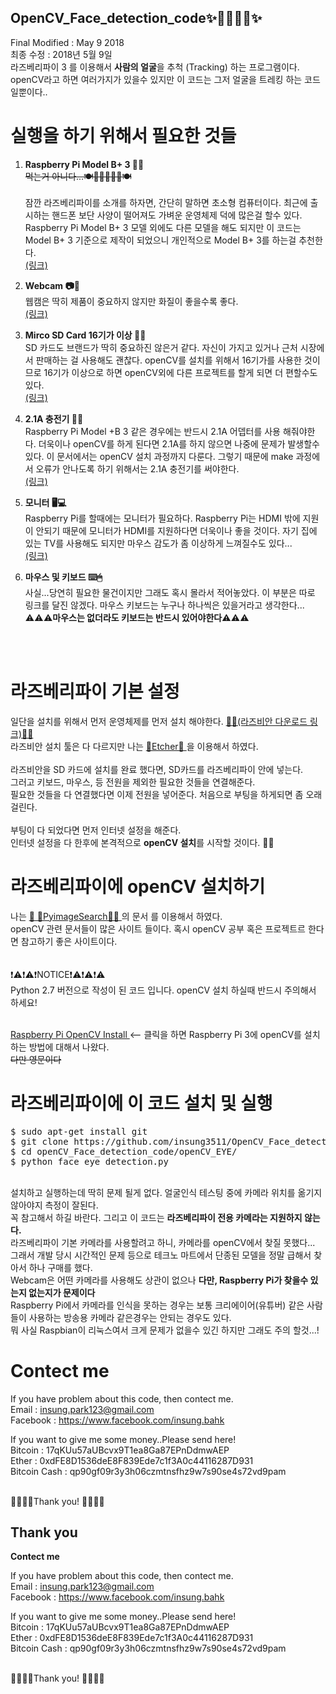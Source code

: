 ## OpenCV_Face_detection_code✨👩‍💻👨‍💻✨
Final Modified : May 9 2018 </br>
최종 수정 : 2018년 5월 9일 </br>
라즈베리파이 3 를 이용해서 <strong>사람의 얼굴</strong>을 추척 (Tracking) 하는 프로그램이다. openCV라고 하면 여러가지가 있을수 있지만 이 코드는 그저 얼굴을 트레킹 하는 코드 일뿐이다..</br>

# 실행을 하기 위해서 필요한 것들
1. <strong>Raspberry Pi Model B+ 3 👾👾</strong> </br>
~~먹는거 아니다...🍽🍏🍎🍐🍊🍋🍽~~</br> </br>
잠깐 라즈베리파이를 소개를 하자면, 간단히 말하면 초소형 컴퓨터이다. 최근에 출시하는 핸드폰 보단 사양이 떨어져도 가벼운 운영체제 덕에 많은걸 할수 있다.
Raspberry Pi Model B+ 3 모델 외에도 다른 모델을 해도 되지만 이 코드는 Model B+ 3 기준으로 제작이 되었으니 개인적으로 Model B+ 3를 하는걸 추천한다.</br>
<a href="https://www.raspberrypi.org/products/raspberry-pi-3-model-b/"> (링크) </a> </br>

2. <strong>Webcam 📷📸</strong> </br>
웹캠은 딱히 제품이 중요하지 않지만 화질이 좋을수록 좋다. </br>
<a href="http://search.danawa.com/dsearch.php?k1=%EC%9B%B9%EC%BA%A0&module=goods&act=dispMain"> (링크) </a> </br>

3. <strong>Mirco SD Card 16기가 이상 📑📝</strong> </br>
SD 카드도 브랜드가 딱히 중요하진 않은거 같다. 자신이 가지고 있거나 근처 시장에서 판매하는 걸 사용해도 괜찮다. openCV를 설치를 위해서 16기가를 사용한 것이므로 16기가 이상으로 하면 openCV외에 다른 프로젝트를 할게 되면 더 편할수도 있다.</br>
<a href="https://www.amazon.com/SanDisk-COMINU024966-16GB-microSD-Card/dp/B004KSMXVM:"> (링크) </a> </br>

4. <strong>2.1A 충전기 🔌🔋</strong> </br>
Raspberry Pi Model +B 3 같은 경우에는 반드시 2.1A 어뎁터를 사용 해줘야한다. 더욱이나 openCV를 하게 된다면 2.1A를 하지 않으면 나중에 문제가 발생할수 있다. 이  문서에서는 openCV 설치 과정까지 다룬다. 그렇기 때문에 make 과정에서 오류가 안나도록 하기 위해서는 2.1A 충전기를 써야한다. </br>
<a href="http://search.danawa.com/dsearch.php?k1=2.1A%EC%B6%A9%EC%A0%84%EA%B8%B0"> (링크) </a> </br>

5. <strong>모니터 🖥💻</strong> </br>
Raspberry Pi를 할때에는 모니터가 필요하다. Raspberry Pi는 HDMI 밖에 지원이 안되기 때문에 모니터가 HDMI를 지원하다면 더욱이나 좋을 것이다. 자기 집에 있는 TV를 사용해도 되지만 마우스 감도가 좀 이상하게 느껴질수도 있다...</br>
<a href="http://prod.danawa.com/list/?cate=112757&15main_11_02"> (링크) </a> </br>

6. <strong>마우스 및 키보드 ⌨️🖱</strong> </br>
사실...당연히 필요한 물건이지만 그래도 혹시 몰라서 적어놓았다. 이 부분은 따로 링크를 달진 않겠다. 마우스 키보드는 누구나 하나씩은 있을거라고 생각한다...</br>
⚠️⚠️⚠️<strong>마우스는 없더라도 키보드는 반드시 있어야한다</strong>⚠️⚠️⚠️ 

</br>
</br>

# 라즈베리파이 기본 설정
일단을 설치를 위해서 먼저 운영체제를 먼저 설치 해야한다. <a href="https://goo.gl/UxDLHM"> 🍰🍓(라즈비안 다운로드 링크)🍓🍰 </a> </br>
라즈비안 설치 툴은 다 다르지만 나는 <a href="https://etcher.io/"> 💽Etcher💽 </a> 을 이용해서 하였다. </br> 
</br>
라즈비안을 SD 카드에 설치를 완료 했다면, SD카드를 라즈베리파이 안에 넣는다. </br>
그러고 키보드, 마우스, 등 전원을 제외한 필요한 것들을 연결해준다. </br>
필요한 것들을 다 연결했다면 이제 전원을 넣어준다. 처음으로 부팅을 하게되면 좀 오래걸린다. </br>
</br>
부팅이 다 되었다면 먼저 인터넷 설정을 해준다. </br>
인터넷 설정을 다 한후에 본격적으로 <strong>openCV 설치</strong>를 시작할 것이다. 🙌✨

# 라즈베리파이에 openCV 설치하기
나는 <a href="https://goo.gl/wBp591"> 📸 🐍PyimageSearch🐍📸 </a>의 문서 를 이용해서 하였다. </br>
openCV 관련 문서들이 많은 사이트 들이다. 혹시 openCV 공부 혹은 프로젝트르 한다면 참고하기 좋은 사이트이다. </br>
</br>
</br>
❗️⚠️❗️⚠️❗️NOTICE❗️⚠️❗️⚠️❗️⚠️ </br>
Python 2.7 버전으로 작성이 된 코드 입니다. openCV 설치 하실때 반드시 주의해서 하세요! 
</br>
</br>

<a href="https://goo.gl/1UfHr2"> Raspberry Pi OpenCV Install </a> <-- 클릭을 하면 Raspberry Pi 3에 openCV를 설치하는 방법에 대해서 나왔다. </br>
~~다만 영문이다~~

# 라즈베리파이에 이 코드 설치 및 실행
<pre>
$ sudo apt-get install git
$ git clone https://github.com/insung3511/OpenCV_Face_detection_code.git
$ cd openCV_Face_detection_code/openCV_EYE/
$ python face_eye_detection.py
</pre>
</br>
설치하고 실행하는데 딱히 문제 될게 없다. 얼굴인식 테스팅 중에 카메라 위치를 옮기지 않아야지 측정이 잘된다. </br>
꼭 참고해서 하길 바란다. 그리고 이 코드는 <strong>라즈베리파이 전용 카메라는 지원하지 않는다.</strong> </br>
라즈베리파이 기본 카메라를 사용할려고 하니, 카메라를 openCV에서 찾질 못했다...</br>
그래서 개발 당시 시간적인 문제 등으로 테크노 마트에서 단종된 모델을 정말 급해서 찾아서 하나 구매를 했다. </br>
Webcam은 어떤 카메라를 사용해도 상관이 없으나 <b> 다만, Raspberry Pi가 찾을수 있는지 없는지가 문제이다 </b> </br>
Raspberry Pi에서 카메라를 인식을 못하는 경우는 보통 크리에이어(유튜버) 같은 사람들이 사용하는 방송용 카메라 같은경우는 안되는 경우도 있다. </br>
뭐 사실 Raspbian이 리눅스여서 크게 문제가 없을수 있긴 하지만 그래도 주의 할것...! </br>

# Contect me

If you have problem about this code, then contect me. </br>
Email : insung.park123@gmail.com  </br>
Facebook : https://www.facebook.com/insung.bahk </br>

If you want to give me some money..Please send here! </br>
Bitcoin : 17qKUu57aUBcvx9T1ea8Ga87EPnDdmwAEP </br>
Ether : 0xdFE8D1536deE8F839Ede7c1f3A0c44116287D931 </br>
Bitcoin Cash : qp90gf09r3y3h06czmtnsfhz9w7s90se4s72vd9pam </br>

</br>
🙇‍♀️👾🤩Thank you! 🤩👾🙇‍♂️

## Thank you
**Contect me**

If you have problem about this code, then contect me. </br>
Email : insung.park123@gmail.com  </br>
Facebook : https://www.facebook.com/insung.bahk </br>

If you want to give me some money..Please send here! </br>
Bitcoin : 17qKUu57aUBcvx9T1ea8Ga87EPnDdmwAEP </br>
Ether : 0xdFE8D1536deE8F839Ede7c1f3A0c44116287D931 </br>
Bitcoin Cash : qp90gf09r3y3h06czmtnsfhz9w7s90se4s72vd9pam </br>

</br>
🙇‍♀️👾🤩Thank you! 🤩👾🙇‍♂️
